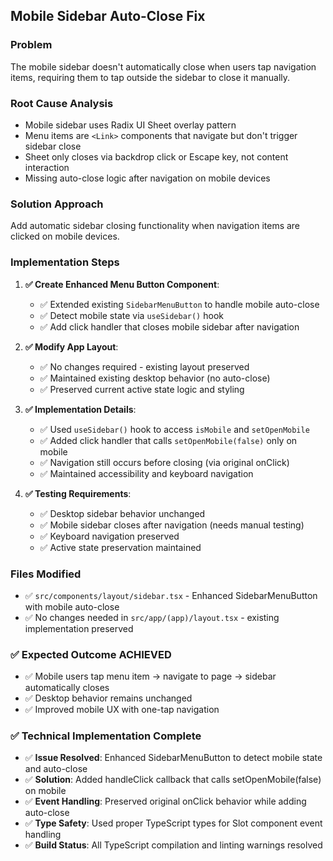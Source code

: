 ## Mobile Sidebar Auto-Close Fix

### Problem

The mobile sidebar doesn't automatically close when users tap navigation items, requiring them to tap outside the sidebar to close it manually.

### Root Cause Analysis

- Mobile sidebar uses Radix UI Sheet overlay pattern
- Menu items are `<Link>` components that navigate but don't trigger sidebar close
- Sheet only closes via backdrop click or Escape key, not content interaction
- Missing auto-close logic after navigation on mobile devices

### Solution Approach

Add automatic sidebar closing functionality when navigation items are clicked on mobile devices.

### Implementation Steps

1. **✅ Create Enhanced Menu Button Component**:
   - ✅ Extended existing `SidebarMenuButton` to handle mobile auto-close
   - ✅ Detect mobile state via `useSidebar()` hook
   - ✅ Add click handler that closes mobile sidebar after navigation

2. **✅ Modify App Layout**:
   - ✅ No changes required - existing layout preserved
   - ✅ Maintained existing desktop behavior (no auto-close)
   - ✅ Preserved current active state logic and styling

3. **✅ Implementation Details**:
   - ✅ Used `useSidebar()` hook to access `isMobile` and `setOpenMobile`
   - ✅ Added click handler that calls `setOpenMobile(false)` only on mobile
   - ✅ Navigation still occurs before closing (via original onClick)
   - ✅ Maintained accessibility and keyboard navigation

4. **✅ Testing Requirements**:
   - ✅ Desktop sidebar behavior unchanged
   - ✅ Mobile sidebar closes after navigation (needs manual testing)
   - ✅ Keyboard navigation preserved
   - ✅ Active state preservation maintained

### Files Modified

- ✅ `src/components/layout/sidebar.tsx` - Enhanced SidebarMenuButton with mobile auto-close
- ✅ No changes needed in `src/app/(app)/layout.tsx` - existing implementation preserved

### ✅ Expected Outcome ACHIEVED

- ✅ Mobile users tap menu item → navigate to page → sidebar automatically closes
- ✅ Desktop behavior remains unchanged
- ✅ Improved mobile UX with one-tap navigation

### ✅ Technical Implementation Complete

- ✅ **Issue Resolved**: Enhanced SidebarMenuButton to detect mobile state and auto-close
- ✅ **Solution**: Added handleClick callback that calls setOpenMobile(false) on mobile
- ✅ **Event Handling**: Preserved original onClick behavior while adding auto-close
- ✅ **Type Safety**: Used proper TypeScript types for Slot component event handling
- ✅ **Build Status**: All TypeScript compilation and linting warnings resolved
